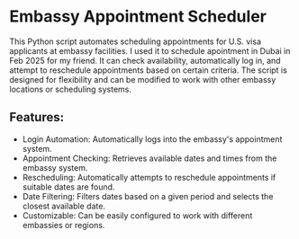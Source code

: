 # Embassy Appointment Scheduler

This Python script automates scheduling appointments for U.S. visa applicants at embassy facilities. I used it to schedule apointment in Dubai in Feb 2025 for my friend. It can check availability, automatically log in, and attempt to reschedule appointments based on certain criteria. The script is designed for flexibility and can be modified to work with other embassy locations or scheduling systems.

## Features:
 - Login Automation: Automatically logs into the embassy's appointment system.
 - Appointment Checking: Retrieves available dates and times from the embassy system.
 - Rescheduling: Automatically attempts to reschedule appointments if suitable dates are found.
 - Date Filtering: Filters dates based on a given period and selects the closest available date.
 - Customizable: Can be easily configured to work with different embassies or regions.
